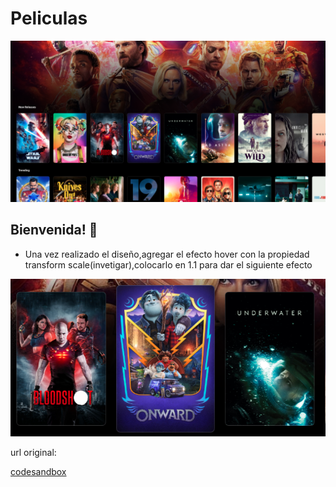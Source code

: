# Peliculas

![Vista previa del diseño del desafío](./fullpage.png)

## Bienvenida! 👋

* Una vez realizado el diseño,agregar el efecto hover con la propiedad transform scale(invetigar),colocarlo en 1.1 para dar el siguiente efecto

![Vista previa del diseño del desafío](./hover.png)

url original:

[codesandbox](https://codesandbox.io/s/scroll-snap-spacer-lbhb3?fontsize=14&hidenavigation=1&module=/src/index.js&theme=dark&file=/index.html)